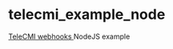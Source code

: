 # telecmi_example_node
[TeleCMI webhooks ](https://doc.telecmi.com/chub/docs/webhooks-overview) NodeJS example 
